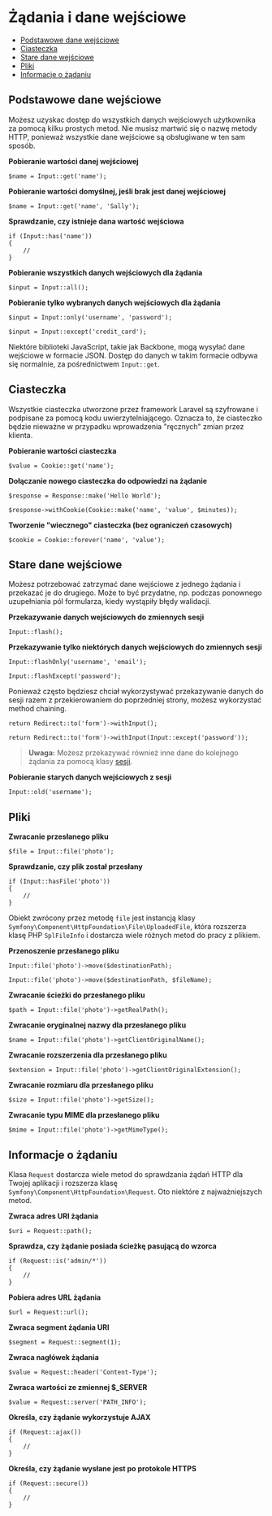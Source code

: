 # Żądania i dane wejściowe

- [Podstawowe dane wejściowe](#basic-input)
- [Ciasteczka](#cookies)
- [Stare dane wejściowe](#old-input)
- [Pliki](#files)
- [Informacje o żądaniu](#request-information)

<a name="basic-input"></a>
## Podstawowe dane wejściowe

Możesz uzyskac dostęp do wszystkich danych wejściowych użytkownika za pomocą kilku prostych metod. Nie musisz martwić się o nazwę metody HTTP, ponieważ wszystkie dane wejściowe są obsługiwane w ten sam sposób.

**Pobieranie wartości danej wejściowej**

	$name = Input::get('name');

**Pobieranie wartości domyślnej, jeśli brak jest danej wejściowej**

	$name = Input::get('name', 'Sally');

**Sprawdzanie, czy istnieje dana wartość wejściowa**

	if (Input::has('name'))
	{
		//
	}

**Pobieranie wszystkich danych wejściowych dla żądania**

	$input = Input::all();

**Pobieranie tylko wybranych danych wejściowych dla żądania**

	$input = Input::only('username', 'password');

	$input = Input::except('credit_card');

Niektóre biblioteki JavaScript, takie jak Backbone, mogą wysyłać dane wejściowe w formacie JSON. Dostęp do danych w takim formacie odbywa się normalnie, za pośrednictwem `Input::get`.

<a name="cookies"></a>
## Ciasteczka

Wszystkie ciasteczka utworzone przez framework Laravel są szyfrowane i podpisane za pomocą kodu uwierzytelniającego. Oznacza to, że ciasteczko będzie nieważne w przypadku wprowadzenia "ręcznych" zmian przez klienta.

**Pobieranie wartości ciasteczka**

	$value = Cookie::get('name');

**Dołączanie nowego ciasteczka do odpowiedzi na żądanie**

	$response = Response::make('Hello World');

	$response->withCookie(Cookie::make('name', 'value', $minutes));

**Tworzenie "wiecznego" ciasteczka (bez ograniczeń czasowych)**

	$cookie = Cookie::forever('name', 'value');

<a name="old-input"></a>
## Stare dane wejściowe

Możesz potrzebować zatrzymać dane wejściowe z jednego żądania i przekazać je do drugiego. Może to być przydatne, np. podczas ponownego uzupełniania pól formularza, kiedy wystąpiły błędy walidacji. 

**Przekazywanie danych wejściowych do zmiennych sesji**

	Input::flash();

**Przekazywanie tylko niektórych danych wejściowych do zmiennych sesji**

	Input::flashOnly('username', 'email');

	Input::flashExcept('password');

Ponieważ często będziesz chciał wykorzystywać przekazywanie danych do sesji razem z przekierowaniem do poprzedniej strony, możesz wykorzystać method chaining.

	return Redirect::to('form')->withInput();

	return Redirect::to('form')->withInput(Input::except('password'));

> **Uwaga:** Możesz przekazywać również inne dane do kolejnego żądania za pomocą klasy [sesji](/session).

**Pobieranie starych danych wejściowych z sesji**

	Input::old('username');

<a name="files"></a>
## Pliki

**Zwracanie przesłanego pliku**

	$file = Input::file('photo');

**Sprawdzanie, czy plik został przesłany**

	if (Input::hasFile('photo'))
	{
		//
	}

Obiekt zwrócony przez metodę `file` jest instancją klasy `Symfony\Component\HttpFoundation\File\UploadedFile`, która rozszerza klasę PHP `SplFileInfo` i dostarcza wiele różnych metod do pracy z plikiem.

**Przenoszenie przesłanego pliku**

	Input::file('photo')->move($destinationPath);

	Input::file('photo')->move($destinationPath, $fileName);

**Zwracanie ścieżki do przesłanego pliku**

	$path = Input::file('photo')->getRealPath();

**Zwracanie oryginalnej nazwy dla przesłanego pliku**

	$name = Input::file('photo')->getClientOriginalName();

**Zwracanie rozszerzenia dla przesłanego pliku**

	$extension = Input::file('photo')->getClientOriginalExtension();

**Zwracanie rozmiaru dla przesłanego pliku**

	$size = Input::file('photo')->getSize();

**Zwracanie typu MIME dla przesłanego pliku**

	$mime = Input::file('photo')->getMimeType();

<a name="request-information"></a>
## Informacje o żądaniu

Klasa `Request` dostarcza wiele metod do sprawdzania żądań HTTP dla Twojej aplikacji i rozszerza klasę `Symfony\Component\HttpFoundation\Request`. Oto niektóre z najważniejszych metod.

**Zwraca adres URI żądania**

	$uri = Request::path();

**Sprawdza, czy żądanie posiada ścieżkę pasującą do wzorca**

	if (Request::is('admin/*'))
	{
		//
	}

**Pobiera adres URL żądania**

	$url = Request::url();

**Zwraca segment żądania URI**

	$segment = Request::segment(1);

**Zwraca nagłówek żądania**

	$value = Request::header('Content-Type');

**Zwraca wartości ze zmiennej $_SERVER**

	$value = Request::server('PATH_INFO');

**Określa, czy żądanie wykorzystuje AJAX**

	if (Request::ajax())
	{
		//
	}

**Określa, czy żądanie wysłane jest po protokole HTTPS**

	if (Request::secure())
	{
		//
	}
